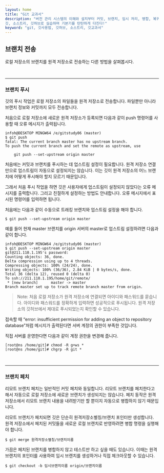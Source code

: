 ```yaml
---
layout: home
title: "Git 교과서"
description: "버전 관리 시스템의 이해와 설치부터 커밋, 브랜치, 임시 처리, 병합, 복귀, 서브모듈, 태그까지
깃, 소스트리, 깃허브로 실습하며 기본기를 탄탄하게 다진다!"
keyword: "git, 깃사용법, 깃허브, 소스트리, 깃교과서"
---
```

## 브랜치 전송
로컬 저장소의 브랜치를 원격 저장소로 전송하는 다른 방법을 살펴봅시다.  

<br>
<hr>

### 브랜치 푸시
깃의 푸시 작업은 로컬 저장소의 파일들을 원격 저장소로 전송합니다. 파일뿐만 아니라 브랜치 정보와 커밋까지 모두 전송합니다.  

처음으로 로컬 저장소에 새로운 원격 저장소가 등록되면 다음과 같이 push 명령어를 사용할 때 오류 메시지가 출력됩니다.  

```
infoh@DESKTOP MINGW64 /e/gitstudy06 (master)
$ git push
fatal: The current branch master has no upstream branch.
To push the current branch and set the remote as upstream, use

    git push --set-upstream origin master

```

처음에는 커밋과 브랜치를 푸시하는 데 업스트림 설정이 필요합니다. 원격 저장소 연결만으로 업스트림이 자동으로 설정되지는 않습니다. 이는 깃이 원격 저장소의 어느 브랜치에 어떻게 푸시해야 할지 모르기 때문입니다.  

그래서 처음 푸시 작업을 하면 깃은 사용자에게 업스트림이 설정되지 않았다는 오류 메시지를 출력합니다. 그리고 친절하게 설정하는 방법도 안내합니다. 오류 메시지에서 표시된 명령어를 입력하면 됩니다.  

처음에는 다음과 같이 수동으로 트래킹 브랜치와 업스트림 설정을 해야 합니다.  

```
$ git push --set-upstream origin master
```

예를 들어 현재 master 브랜치를 origin 서버의 master로 업스트림 설정하려면 다음과 같이 합니다.  

```
infoh@DESKTOP MINGW64 /e/gitstudy06 (master)
$ git push --set-upstream origin master
git@211.110.1.195's password:
Counting objects: 36, done.
Delta compression using up to 4 threads.
Compressing objects: 100% (24/24), done.
Writing objects: 100% (36/36), 2.84 KiB | 0 bytes/s, done.
Total 36 (delta 12), reused 0 (delta 0)
To ssh://211.110.1.195/home/git/remote/
 * [new branch]      master -> master
Branch master set up to track remote branch master from origin.

```

>Note: 처음 로컬 저장소가 원격 저장소에 연결되면 아이디와 패스워드를 묻습니다. 아이디와 패스워드를 정확하게 입력하면 성공적으로 푸시됩니다. 원격 저장소의 깃허브에서 제대로 푸시되었는지 확인할 수 있습니다.

접속할 때 “error: insufficient permission for adding an object to repository database”처럼 메시지가 출력된다면 서버 계정의 권한이 부족한 것입니다.

직접 서버를 운영한다면 다음과 같이 계정 권한을 변경해 줍니다.

```
[root@ns /home/git]# chmod -R g+ws *
[root@ns /home/git]# chgrp -R git *
```

<br>
<hr>
 
### 브랜치 페치
리모트 브랜치 페치는 일반적인 커밋 페치와 동일합니다. 리모트 브랜치를 페치한다고 해서 자동으로 로컬 저장소에 새로운 브랜치가 생성되지는 않습니다. 페치 동작은 원격 저장소에서 리모트 브랜치 내용을 내려받기만 할 뿐이지 자동으로 병합하지 않기 때문입니다.  

리모트 브랜치가 페치되면 깃은 단순히 원격저장소별칭/브랜치 포인터만 생성합니다. 원격 저장소에서 페치된 커밋들을 새로운 로컬 브랜치로 반영하려면 병합 명령을 실행해야 합니다.  

```
$ git merge 원격저장소별칭/브랜치이름
```

가끔은 페치된 브랜치를 병합하지 않고 테스트만 하고 싶을 때도 있습니다. 이때는 원격 브랜치의 포인터를 사용하여 임시 브랜치를 생성하거나 직접 체크아웃할 수 있습니다.  

```
$ git checkout -b 임시브랜치이름 origin/브랜치이름
```

 
<br><br>